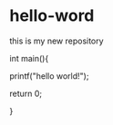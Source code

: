 # hello-word
this is my new repository

int main(){

  printf("hello world!");
  
  return 0;
  
  }
